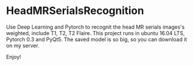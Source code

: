 # HeadMRSerialsRecognition
Use Deep Learning and Pytorch to recognit the head MR serials images's weighted, include T1, T2, T2 Flaire.
This project runs in ubuntu 16.04 LTS, Pytorch 0.3 and PyQt5. The saved model is so big, so you can download it on my server.


Enjoy!
